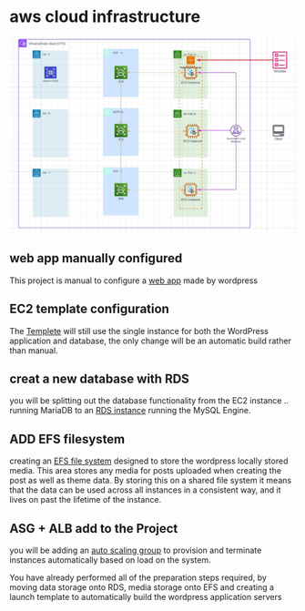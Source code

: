 #  aws cloud infrastructure
![the_final_result](./assets/Final_Structure.jpg) 

## web app manually configured
 
This project is manual to configure a [web app](./manual_env.md) made by wordpress  


## EC2 template configuration

The [Templete](./first_templete.md) will still use the single instance for both the WordPress application and database, the only change will be an automatic build rather than manual.  

## creat a new database with RDS

you will be splitting out the database functionality from the EC2 instance .. running MariaDB to an [RDS instance](./RDS.md) running the MySQL Engine.

## ADD EFS filesystem

creating an [EFS file system](./EFS.md) designed to store the wordpress locally stored media. This area stores any media for posts uploaded when creating the post as well as theme data. By storing this on a shared file system it means that the data can be used across all instances in a consistent way, and it lives on past the lifetime of the instance.

## ASG + ALB add to the Project

you will be adding an [auto scaling group](./ASG+ALB.md) to provision and terminate instances automatically based on load on the system.

You have already performed all of the preparation steps required, by moving data storage onto RDS, media storage onto EFS and creating a launch template to automatically build the wordpress application servers
